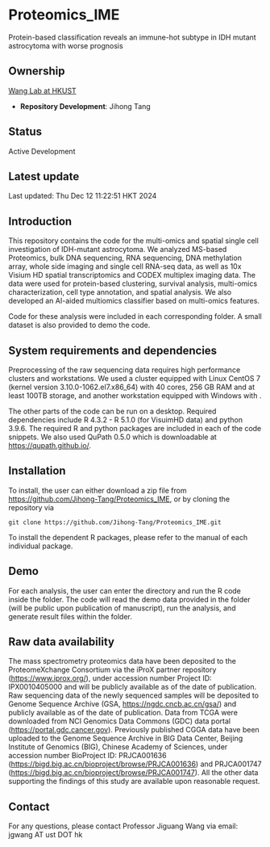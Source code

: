 # Proteomics_IME
Protein-based classification reveals an immune-hot subtype in IDH mutant astrocytoma with worse prognosis

## Ownership
[Wang Lab at HKUST](http://wang-lab.ust.hk/)
* **Repository Development**: Jihong Tang

## Status 
Active Development 

## Latest update
Last updated: Thu Dec 12 11:22:51 HKT 2024

## Introduction
This repository contains the code for the multi-omics and spatial single cell investigation of IDH-mutant astrocytoma. We analyzed MS-based Proteomics, bulk DNA sequencing, RNA sequencing, DNA methylation array, whole side imaging and single cell RNA-seq data, as well as 10x Visium HD spatial transcriptomics and CODEX multiplex imaging data. The data were used for protein-based clustering, survival analysis, multi-omics characterization, cell type annotation, and spatial analysis. We also developed an AI-aided multiomics  classifier based on multi-omics features. 


Code for these analysis were included in each corresponding folder. A small dataset is also provided to demo the code.

## System requirements and dependencies
Preprocessing of the raw sequencing data requires high performance clusters and workstations. We used a cluster equipped with Linux CentOS 7 (kernel version 3.10.0-1062.el7.x86_64) with 40 cores, 256 GB RAM and at least 100TB storage, and another workstation equipped with Windows with .

The other parts of the code can be run on a desktop. Required dependencies include R 4.3.2 - R 5.1.0 (for VisuimHD data) and python 3.9.6. The required R and python packages are included in each of the code snippets. We also used QuPath 0.5.0 which is downloadable at https://qupath.github.io/.

## Installation

To install, the user can either download a zip file from https://github.com/Jihong-Tang/Proteomics_IME, or by cloning the repository via
```
git clone https://github.com/Jihong-Tang/Proteomics_IME.git
```
To install the dependent R packages, please refer to the manual of each individual package.

## Demo
For each analysis, the user can enter the directory and run the R code inside the folder. The code will read the demo data provided in the folder (will be public upon publication of manuscript), run the analysis, and generate result files within the folder.

## Raw data availability
The mass spectrometry proteomics data have been deposited to the ProteomeXchange Consortium via the iProX partner repository (https://www.iprox.org/), under accession number Project ID: IPX0010405000 and will be publicly available as of the date of publication. Raw sequencing data of the newly sequenced samples will be deposited to Genome Sequence Archive (GSA, https://ngdc.cncb.ac.cn/gsa/) and publicly available as of the date of publication. Data from TCGA were downloaded from NCI Genomics Data Commons (GDC) data portal (https://portal.gdc.cancer.gov). Previously published CGGA data have been uploaded to the Genome Sequence Archive in BIG Data Center, Beijing Institute of Genomics (BIG), Chinese Academy of Sciences, under accession number BioProject ID: PRJCA001636 (https://bigd.big.ac.cn/bioproject/browse/PRJCA001636) and PRJCA001747 (https://bigd.big.ac.cn/bioproject/browse/PRJCA001747). All the other data supporting the findings of this study are available upon reasonable request.

## Contact
For any questions, please contact Professor Jiguang Wang via email: jgwang AT ust DOT hk
